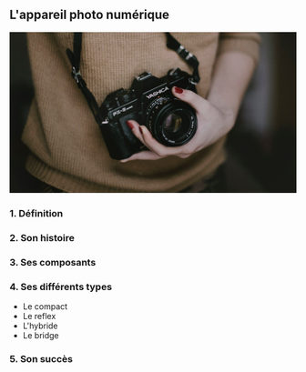 ## L'appareil photo numérique 
![Image](images/photographe.jpg)

### 1. Définition
### 2. Son histoire
### 3. Ses composants
### 4. Ses différents types
* Le compact
* Le reflex
* L'hybride
* Le bridge
### 5. Son succès
